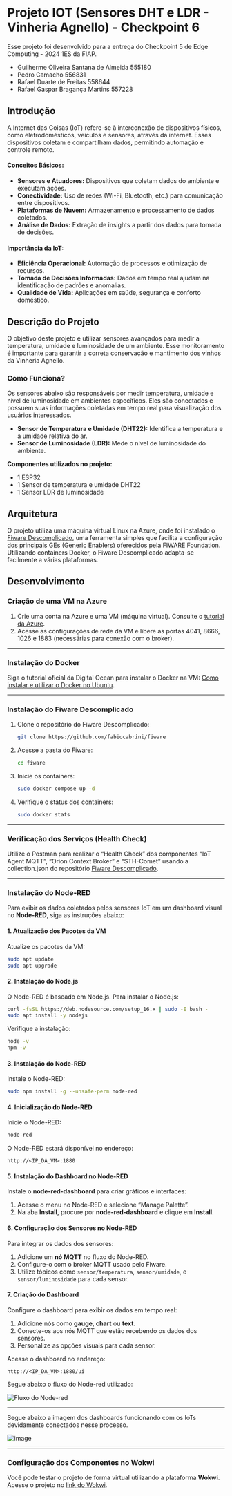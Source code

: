 # Projeto IOT (Sensores DHT e LDR - Vinheria Agnello) - Checkpoint 6

Esse projeto foi desenvolvido para a entrega do Checkpoint 5 de Edge Computing - 2024 1ES da FIAP.

- Guilherme Oliveira Santana de Almeida 555180
- Pedro Camacho 556831
- Rafael Duarte de Freitas 558644
- Rafael Gaspar Bragança Martins 557228

## Introdução

A Internet das Coisas (IoT) refere-se à interconexão de dispositivos físicos, como eletrodomésticos, veículos e sensores, através da internet. Esses dispositivos coletam e compartilham dados, permitindo automação e controle remoto.

#### Conceitos Básicos:
- **Sensores e Atuadores:** Dispositivos que coletam dados do ambiente e executam ações.
- **Conectividade:** Uso de redes (Wi-Fi, Bluetooth, etc.) para comunicação entre dispositivos.
- **Plataformas de Nuvem:** Armazenamento e processamento de dados coletados.
- **Análise de Dados:** Extração de insights a partir dos dados para tomada de decisões.

#### Importância da IoT:
- **Eficiência Operacional:** Automação de processos e otimização de recursos.
- **Tomada de Decisões Informadas:** Dados em tempo real ajudam na identificação de padrões e anomalias.
- **Qualidade de Vida:** Aplicações em saúde, segurança e conforto doméstico.

## Descrição do Projeto

O objetivo deste projeto é utilizar sensores avançados para medir a temperatura, umidade e luminosidade de um ambiente. Esse monitoramento é importante para garantir a correta conservação e mantimento dos vinhos da Vinheria Agnello.

### Como Funciona?

Os sensores abaixo são responsáveis por medir temperatura, umidade e nível de luminosidade em ambientes específicos. Eles são conectados e possuem suas informações coletadas em tempo real para visualização dos usuários interessados.

- **Sensor de Temperatura e Umidade (DHT22):** Identifica a temperatura e a umidade relativa do ar.
- **Sensor de Luminosidade (LDR):** Mede o nível de luminosidade do ambiente.

**Componentes utilizados no projeto:**
- 1 ESP32
- 1 Sensor de temperatura e umidade DHT22
- 1 Sensor LDR de luminosidade

## Arquitetura

O projeto utiliza uma máquina virtual Linux na Azure, onde foi instalado o [Fiware Descomplicado](https://github.com/fabiocabrini/fiware/tree/main), uma ferramenta simples que facilita a configuração dos principais GEs (Generic Enablers) oferecidos pela FIWARE Foundation. Utilizando containers Docker, o Fiware Descomplicado adapta-se facilmente a várias plataformas.

## Desenvolvimento

### Criação de uma VM na Azure

1. Crie uma conta na Azure e uma VM (máquina virtual). Consulte o [tutorial da Azure](https://portal.azure.com/#view/Microsoft_Azure_Resources/QuickstartTutorialBlade/checklistId/get-started-with-azure/sectionId/get-started-deploy-resource/lessonId/get-started-deploy-azure-virtual-machines).
2. Acesse as configurações de rede da VM e libere as portas 4041, 8666, 1026 e 1883 (necessárias para conexão com o broker).

---

### Instalação do Docker

Siga o tutorial oficial da Digital Ocean para instalar o Docker na VM: [Como instalar e utilizar o Docker no Ubuntu](https://www.digitalocean.com/community/tutorials/how-to-install-and-use-docker-on-ubuntu-20-04-pt).

---

### Instalação do Fiware Descomplicado

1. Clone o repositório do Fiware Descomplicado:

   ```bash
   git clone https://github.com/fabiocabrini/fiware
   ```

2. Acesse a pasta do Fiware:

   ```bash
   cd fiware
   ```

3. Inicie os containers:

   ```bash
   sudo docker compose up -d
   ```

4. Verifique o status dos containers:

   ```bash
   sudo docker stats
   ```

---

### Verificação dos Serviços (Health Check)

Utilize o Postman para realizar o “Health Check” dos componentes “IoT Agent MQTT”, “Orion Context Broker” e “STH-Comet” usando a collection.json do repositório [Fiware Descomplicado](https://github.com/fabiocabrini/fiware/blob/main/FIWARE%20Descomplicado.postman_collection.json).

---

### Instalação do Node-RED

Para exibir os dados coletados pelos sensores IoT em um dashboard visual no **Node-RED**, siga as instruções abaixo:

#### 1. Atualização dos Pacotes da VM

Atualize os pacotes da VM:

```bash
sudo apt update
sudo apt upgrade
```

#### 2. Instalação do Node.js

O Node-RED é baseado em Node.js. Para instalar o Node.js:

```bash
curl -fsSL https://deb.nodesource.com/setup_16.x | sudo -E bash -
sudo apt install -y nodejs
```

Verifique a instalação:

```bash
node -v
npm -v
```

#### 3. Instalação do Node-RED

Instale o Node-RED:

```bash
sudo npm install -g --unsafe-perm node-red
```

#### 4. Inicialização do Node-RED

Inicie o Node-RED:

```bash
node-red
```

O Node-RED estará disponível no endereço:

```
http://<IP_DA_VM>:1880
```

#### 5. Instalação do Dashboard no Node-RED

Instale o **node-red-dashboard** para criar gráficos e interfaces:

1. Acesse o menu no Node-RED e selecione “Manage Palette”.
2. Na aba **Install**, procure por **node-red-dashboard** e clique em **Install**.

#### 6. Configuração dos Sensores no Node-RED

Para integrar os dados dos sensores:

1. Adicione um **nó MQTT** no fluxo do Node-RED.
2. Configure-o com o broker MQTT usado pelo Fiware.
3. Utilize tópicos como `sensor/temperatura`, `sensor/umidade`, e `sensor/luminosidade` para cada sensor.

#### 7. Criação do Dashboard

Configure o dashboard para exibir os dados em tempo real:

1. Adicione nós como **gauge**, **chart** ou **text**.
2. Conecte-os aos nós MQTT que estão recebendo os dados dos sensores.
3. Personalize as opções visuais para cada sensor.

Acesse o dashboard no endereço:

```
http://<IP_DA_VM>:1880/ui
```

Segue abaixo o fluxo do Node-red utilizado:

![Fluxo do Node-red](fluxo.png)

---

Segue abaixo a imagem dos dashboards funcionando com os IoTs devidamente conectados nesse processo.

![image](https://github.com/user-attachments/assets/8934fc47-5038-4f2e-ba6d-39530f99091d)

---

### Configuração dos Componentes no Wokwi

Você pode testar o projeto de forma virtual utilizando a plataforma **Wokwi**. Acesse o projeto no [link do Wokwi](https://wokwi.com/projects/410681368165061633).


